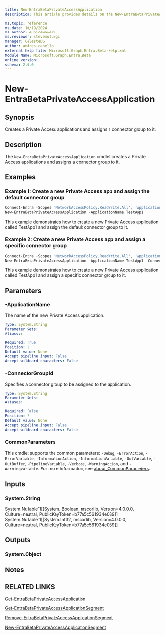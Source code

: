 ```yaml
---
title: New-EntraBetaPrivateAccessApplication
description: This article provides details on the New-EntraBetaPrivateAccessApplication command.

ms.topic: reference
ms.date: 10/19/2024
ms.author: eunicewaweru
ms.reviewer: stevemutungi
manager: CelesteDG
author: andres-canello
external help file: Microsoft.Graph.Entra.Beta-Help.xml
Module Name: Microsoft.Graph.Entra.Beta
online version:
schema: 2.0.0
---
```


# New-EntraBetaPrivateAccessApplication

## Synopsis

Creates a Private Access applications and assigns a connector group to it.

## Description

The `New-EntraBetaPrivateAccessApplication` cmdlet creates a Private Access applications and assigns a connector group to it.

## Examples

### Example 1: Create a new Private Access app and assign the default connector group

```powershell
Connect-Entra -Scopes 'NetworkAccessPolicy.ReadWrite.All', 'Application.ReadWrite.All', 'NetworkAccess.ReadWrite.All'
New-EntraBetaPrivateAccessApplication -ApplicationName TestApp1
```

This example demonstrates how to create a new Private Access application called TestApp1 and assign the default connector group to it.

### Example 2: Create a new Private Access app and assign a specific connector group

```powershell
Connect-Entra -Scopes 'NetworkAccessPolicy.ReadWrite.All', 'Application.ReadWrite.All', 'NetworkAccess.ReadWrite.All'
New-EntraBetaPrivateAccessApplication -ApplicationName TestApp1 -ConnectorGroupId a3bdc7a8-e7af-0000-abe7-4f093d2141d8
```

This example demonstrates how to create a new Private Access application called TestApp1 and assign a specific connector group to it.

## Parameters

### -ApplicationName

The name of the new Private Access application.

```yaml
Type: System.String
Parameter Sets:
Aliases: 

Required: True
Position: 1
Default value: None
Accept pipeline input: False
Accept wildcard characters: False
```

### -ConnectorGroupId

Specifies a connector group to be assigned to the application.

```yaml
Type: System.String
Parameter Sets:
Aliases:

Required: False
Position: 2
Default value: None
Accept pipeline input: False
Accept wildcard characters: False
```

### CommonParameters

This cmdlet supports the common parameters: `-Debug`, `-ErrorAction`, `-ErrorVariable`, `-InformationAction`, `-InformationVariable`, `-OutVariable`, `-OutBuffer`, `-PipelineVariable`, `-Verbose`, `-WarningAction`, and `-WarningVariable`. For more information, see [about_CommonParameters](https://go.microsoft.com/fwlink/?LinkID=113216).

## Inputs

### System.String

System.Nullable\`1\[\[System. Boolean, mscorlib, Version=4.0.0.0, Culture=neutral, PublicKeyToken=b77a5c561934e089\]\] System.Nullable\`1\[\[System.Int32, mscorlib, Version=4.0.0.0, Culture=neutral, PublicKeyToken=b77a5c561934e089\]\]

## Outputs

### System.Object

## Notes

## RELATED LINKS

[Get-EntraBetaPrivateAccessApplication](Get-EntraBetaPrivateAccessApplication.md)

[Get-EntraBetaPrivateAccessApplicationSegment](Get-EntraBetaPrivateAccessApplicationSegment.md)

[Remove-EntraBetaPrivateAccessApplicationSegment](Remove-EntraBetaPrivateAccessApplicationSegment.md)

[New-EntraBetaPrivateAccessApplicationSegment](New-EntraBetaPrivateAccessApplicationSegment.md)
